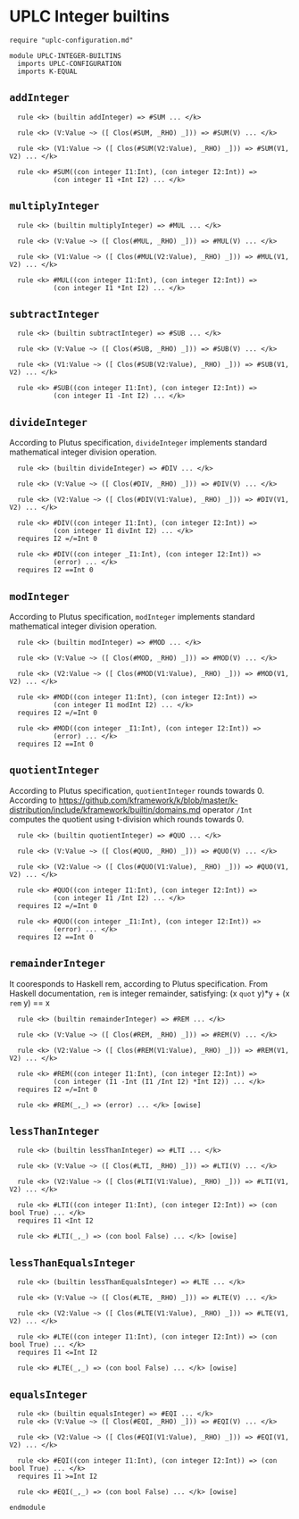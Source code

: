 # UPLC Integer builtins

```k
require "uplc-configuration.md"

module UPLC-INTEGER-BUILTINS
  imports UPLC-CONFIGURATION
  imports K-EQUAL
```  

## `addInteger`

```k 
  rule <k> (builtin addInteger) => #SUM ... </k>

  rule <k> (V:Value ~> ([ Clos(#SUM, _RHO) _])) => #SUM(V) ... </k>

  rule <k> (V1:Value ~> ([ Clos(#SUM(V2:Value), _RHO) _])) => #SUM(V1, V2) ... </k>

  rule <k> #SUM((con integer I1:Int), (con integer I2:Int)) =>
           (con integer I1 +Int I2) ... </k>
```

## `multiplyInteger`

```k
  rule <k> (builtin multiplyInteger) => #MUL ... </k>

  rule <k> (V:Value ~> ([ Clos(#MUL, _RHO) _])) => #MUL(V) ... </k>

  rule <k> (V1:Value ~> ([ Clos(#MUL(V2:Value), _RHO) _])) => #MUL(V1, V2) ... </k>

  rule <k> #MUL((con integer I1:Int), (con integer I2:Int)) =>
           (con integer I1 *Int I2) ... </k>
```

## `subtractInteger`

```k 
  rule <k> (builtin subtractInteger) => #SUB ... </k>

  rule <k> (V:Value ~> ([ Clos(#SUB, _RHO) _])) => #SUB(V) ... </k>

  rule <k> (V1:Value ~> ([ Clos(#SUB(V2:Value), _RHO) _])) => #SUB(V1, V2) ... </k>

  rule <k> #SUB((con integer I1:Int), (con integer I2:Int)) =>
           (con integer I1 -Int I2) ... </k>
```

## `divideInteger`

According to Plutus specification, `divideInteger` implements standard mathematical integer division operation.

```k 
  rule <k> (builtin divideInteger) => #DIV ... </k>

  rule <k> (V:Value ~> ([ Clos(#DIV, _RHO) _])) => #DIV(V) ... </k>

  rule <k> (V2:Value ~> ([ Clos(#DIV(V1:Value), _RHO) _])) => #DIV(V1, V2) ... </k>

  rule <k> #DIV((con integer I1:Int), (con integer I2:Int)) =>
           (con integer I1 divInt I2) ... </k>
  requires I2 =/=Int 0

  rule <k> #DIV((con integer _I1:Int), (con integer I2:Int)) =>
           (error) ... </k>
  requires I2 ==Int 0
```

## `modInteger`

According to Plutus specification, `modInteger` implements standard mathematical integer division operation.

```k 
  rule <k> (builtin modInteger) => #MOD ... </k>

  rule <k> (V:Value ~> ([ Clos(#MOD, _RHO) _])) => #MOD(V) ... </k>

  rule <k> (V2:Value ~> ([ Clos(#MOD(V1:Value), _RHO) _])) => #MOD(V1, V2) ... </k>

  rule <k> #MOD((con integer I1:Int), (con integer I2:Int)) =>
           (con integer I1 modInt I2) ... </k>
  requires I2 =/=Int 0

  rule <k> #MOD((con integer _I1:Int), (con integer I2:Int)) =>
           (error) ... </k>
  requires I2 ==Int 0
```

## `quotientInteger`

According to Plutus specification, `quotientInteger` rounds towards 0.
According to https://github.com/kframework/k/blob/master/k-distribution/include/kframework/builtin/domains.md
operator `/Int`  computes the quotient using t-division which rounds towards 0.

```k
  rule <k> (builtin quotientInteger) => #QUO ... </k>

  rule <k> (V:Value ~> ([ Clos(#QUO, _RHO) _])) => #QUO(V) ... </k>

  rule <k> (V2:Value ~> ([ Clos(#QUO(V1:Value), _RHO) _])) => #QUO(V1, V2) ... </k>

  rule <k> #QUO((con integer I1:Int), (con integer I2:Int)) =>
           (con integer I1 /Int I2) ... </k>
  requires I2 =/=Int 0

  rule <k> #QUO((con integer _I1:Int), (con integer I2:Int)) =>
           (error) ... </k>
  requires I2 ==Int 0
```

## `remainderInteger`

It cooresponds to Haskell rem, according to Plutus specification. From Haskell documentation,
`rem` is integer remainder, satisfying:
(x `quot` y)*y + (x `rem` y) == x


```k 
  rule <k> (builtin remainderInteger) => #REM ... </k>

  rule <k> (V:Value ~> ([ Clos(#REM, _RHO) _])) => #REM(V) ... </k>

  rule <k> (V2:Value ~> ([ Clos(#REM(V1:Value), _RHO) _])) => #REM(V1, V2) ... </k>

  rule <k> #REM((con integer I1:Int), (con integer I2:Int)) =>
           (con integer (I1 -Int (I1 /Int I2) *Int I2)) ... </k>
  requires I2 =/=Int 0

  rule <k> #REM(_,_) => (error) ... </k> [owise]
```

## `lessThanInteger`

```k
  rule <k> (builtin lessThanInteger) => #LTI ... </k>

  rule <k> (V:Value ~> ([ Clos(#LTI, _RHO) _])) => #LTI(V) ... </k>

  rule <k> (V2:Value ~> ([ Clos(#LTI(V1:Value), _RHO) _])) => #LTI(V1, V2) ... </k>

  rule <k> #LTI((con integer I1:Int), (con integer I2:Int)) => (con bool True) ... </k>
  requires I1 <Int I2

  rule <k> #LTI(_,_) => (con bool False) ... </k> [owise]
```

## `lessThanEqualsInteger`

```k
  rule <k> (builtin lessThanEqualsInteger) => #LTE ... </k>

  rule <k> (V:Value ~> ([ Clos(#LTE, _RHO) _])) => #LTE(V) ... </k>

  rule <k> (V2:Value ~> ([ Clos(#LTE(V1:Value), _RHO) _])) => #LTE(V1, V2) ... </k>

  rule <k> #LTE((con integer I1:Int), (con integer I2:Int)) => (con bool True) ... </k>
  requires I1 <=Int I2

  rule <k> #LTE(_,_) => (con bool False) ... </k> [owise]
```

## `equalsInteger`

```k
  rule <k> (builtin equalsInteger) => #EQI ... </k>
  rule <k> (V:Value ~> ([ Clos(#EQI, _RHO) _])) => #EQI(V) ... </k>

  rule <k> (V2:Value ~> ([ Clos(#EQI(V1:Value), _RHO) _])) => #EQI(V1, V2) ... </k>

  rule <k> #EQI((con integer I1:Int), (con integer I2:Int)) => (con bool True) ... </k>
  requires I1 >=Int I2 

  rule <k> #EQI(_,_) => (con bool False) ... </k> [owise]
```

```k 
endmodule
```